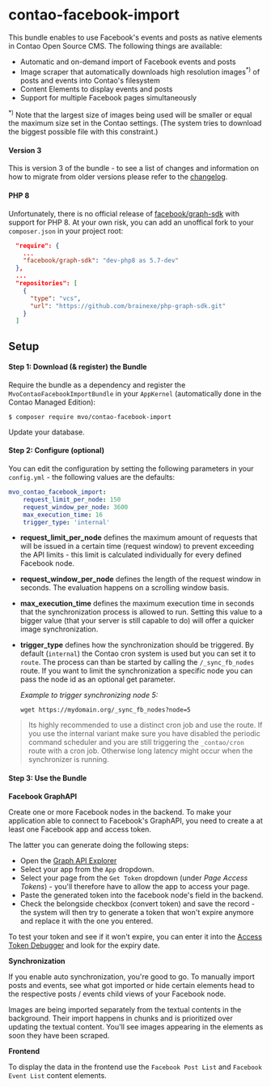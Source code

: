 contao-facebook-import
======================
This bundle enables to use Facebook's events and posts as native elements in
Contao Open Source CMS. The following things are available:

* Automatic and on-demand import of Facebook events and posts
* Image scraper that automatically downloads high resolution
  images<sup>*)</sup> of posts and events into Contao's filesystem 
* Content Elements to display events and posts
* Support for multiple Facebook pages simultaneously

 <sup>*)</sup> Note that the largest size of images being used will be smaller
 or equal the maximum size set in the Contao settings. (The system tries to
 download the biggest possible file with this constraint.)  

#### Version 3 ####
This is version 3 of the bundle - to see a list of changes and information on
how to migrate from older versions please refer to the [changelog](CHANGELOG.md).

#### PHP 8 ####
Unfortunately, there is no official release of [facebook/graph-sdk](https://packagist.org/packages/facebook/graph-sdk) with support for PHP 8.
At your own risk, you can add an unoffical fork to your `composer.json` in your project root:
```json
  "require": {
    ...
    "facebook/graph-sdk": "dev-php8 as 5.7-dev"
  },
  ...
  "repositories": [
    {
      "type": "vcs",
      "url": "https://github.com/brainexe/php-graph-sdk.git"
    }
  ]
```
    
Setup
-----

#### Step 1: Download (& register) the Bundle

Require the bundle as a dependency and register the `MvoContaoFacebookImportBundle`
in your `AppKernel` (automatically done in the Contao Managed Edition):

```console
$ composer require mvo/contao-facebook-import
```

Update your database.


#### Step 2: Configure (optional)

You can edit the configuration by setting the following parameters in your
`config.yml` - the following values are the defaults:

```yaml
mvo_contao_facebook_import:
    request_limit_per_node: 150
    request_window_per_node: 3600
    max_execution_time: 16
    trigger_type: 'internal'
```

- **request_limit_per_node** defines the maximum amount of requests that
  will be issued in a certain time (request window) to prevent exceeding
  the API limits - this limit is calculated individually for every defined
  Facebook node.

- **request_window_per_node** defines the length of the request window in
  seconds. The evaluation happens on a scrolling window basis.

- **max_execution_time** defines the maximum execution time in seconds that
  the synchronization process is allowed to run. Setting this value to a
  bigger value (that your server is still capable to do) will offer a quicker
  image synchronization.

- **trigger_type** defines how the synchronization should be triggered. By
  default (`internal`) the Contao cron system is used but you can set it to
  `route`. The process can than be started by calling the `/_sync_fb_nodes`
  route. If you want to limit the synchronization a specific node you can
  pass the node id as an optional get parameter.

  *Example to trigger synchronizing node 5:*
    ```
    wget https://mydomain.org/_sync_fb_nodes?node=5
    ```


> Its highly recommended to use a distinct cron job and use the route.
  If you use the internal variant make sure you have disabled the
  periodic command scheduler and you are still triggering the
  ``_contao/cron`` route with a cron job. Otherwise long latency might
  occur when the synchronizer is running.


#### Step 3: Use the Bundle

**Facebook GraphAPI**

Create one or more Facebook nodes in the backend. To make your
application able to connect to Facebook's GraphAPI, you need to create a
at least one Facebook app and access token.

The latter you can generate doing the following steps:
* Open the [Graph API Explorer][Graph API Explorer]
* Select your app from the `App` dropdown.
* Select your page from the `Get Token` dropdown (under *Page Access
  Tokens*) - you'll therefore have to allow the app to access your page.
* Paste the generated token into the facebook node's field in the
  backend.
* Check the belongside checkbox (convert token) and save the record - the
  system will then try to generate a token that won't expire anymore and
  replace it with the one you entered.

To test your token and see if it won't expire, you can enter it into the
[Access Token Debugger][Access Token Debugger] and look for the expiry
date.


**Synchronization**

If you enable auto synchronization, you're good to go. To manually import
posts and events, see what got imported or hide certain elements head to the
respective posts / events child views of your Facebook node.

Images are being imported separately from the textual contents in the background.
Their import happens in chunks and is prioritized over updating the textual
content. You'll see images appearing in the elements as soon they have been scraped.


**Frontend**

To display the data in the frontend use the `Facebook Post List` and
`Facebook Event List` content elements.


[Graph API Explorer]: https://developers.facebook.com/tools/explorer/
[Access Token Debugger]: https://developers.facebook.com/tools/debug/accesstoken